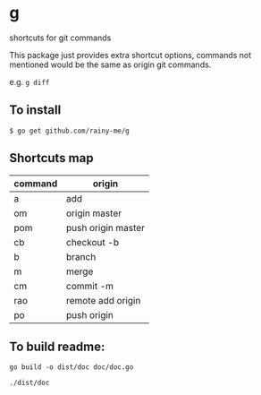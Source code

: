 # g

shortcuts for git commands

This package just provides extra shortcut options, commands not mentioned would be the same as origin git commands.

e.g. `g diff`

## To install

`$ go get github.com/rainy-me/g`

## Shortcuts map

| command | origin |
| - | - |
| a | add |
| om | origin master |
| pom | push origin master |
| cb | checkout -b |
| b | branch |
| m | merge |
| cm | commit -m |
| rao | remote add origin |
| po | push origin |

## To build readme:  

`go build -o dist/doc doc/doc.go`

 `./dist/doc`